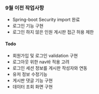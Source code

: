 
### 9월 이전 작업사항

 - Spring-boot Security import 완료
 - 로그인 기능 구현 
 - 로그인 하지 않은 인원 게시판 접근 허용 제한


#### Todo

- 회원가입 및 로그인 validation 구현
- 로그아웃 위한 nav바 적용 고려
- 로그인 세션 정보를 게시판 작성자와 연동
- 유저 정보 수정기능
- 게시판 댓글 기능 구현
- 데이터 조회 화면 구현